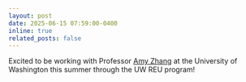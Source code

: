 ```yaml
---
layout: post
date: 2025-06-15 07:59:00-0400
inline: true
related_posts: false
---
```


Excited to be working with Professor <a href="https://homes.cs.washington.edu/~axz/">Amy Zhang</a> at the University of Washington this summer through the UW REU program!
